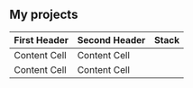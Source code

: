 ## My projects

| First Header  | Second Header | Stack |
| ------------- | ------------- | ------------- |
| Content Cell  | Content Cell  |  |
| Content Cell  | Content Cell  |  |